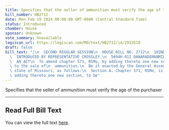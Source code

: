 ```yaml
---
title: Specifies that the seller of ammunition must verify the age of the purchaser
bill_number: HB2712
date: Mon Feb 19 2024 00:00:00 GMT-0600 (Central Standard Time)
status: Introduced
chamber: House
sponsor: Unknown
vote_summary: Unavailable
legiscan_url: https://legiscan.com/MO/text/HB2712/id/2933510
draft: false
bill_text: "|\n  SECOND REGULAR SESSION\n  HOUSE BILL NO. 2712\n  102ND GENERAL ASSEMBLY\n\
  \  INTRODUCED BY REPRESENTATIVE CROSSLEY.\n  5694H.01I DANARADEMANMILLER,ChiefClerk\n\
  \  AN ACT\n  To amend chapter 571, RSMo, by adding thereto one new section relating\
  \ to the sale of\n  ammunition.\n  Be it enacted by the General Assembly of the\
  \ state of Missouri, as follows:\n  Section A. Chapter 571, RSMo, is amended by\
  \ adding thereto one new section, to be"
---
```

Specifies that the seller of ammunition must verify the age of the purchaser

---

## Read Full Bill Text

You can view the full text [here](https://legiscan.com/MO/text/HB2712/id/2933510).
